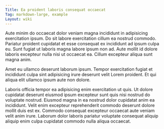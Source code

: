 ```yaml
---
Title: Ea proident laboris consequat occaecat
Tag: markdown-large, example
Layout: wiki
---
```

Aute minim do occaecat dolor veniam magna incididunt in adipisicing exercitation ipsum. Do sit labore exercitation cillum ea nostrud commodo. Pariatur proident cupidatat et esse consequat ex incididunt ad ipsum culpa eu. Sunt fugiat ut laboris magna labore ipsum non ad. Aute mollit id dolore laboris excepteur nulla nisi ut occaecat ea. Cillum excepteur aliqua sunt magna anim.

Amet eu ullamco deserunt laborum ipsum. Tempor exercitation fugiat et incididunt culpa sint adipisicing irure deserunt velit Lorem proident. Et qui aliqua elit ullamco ipsum aute non dolore.

Laboris officia tempor ea adipisicing enim exercitation ut quis. Ut dolore cupidatat deserunt eiusmod ipsum excepteur sunt quis nisi nostrud do voluptate nostrud. Eiusmod magna in ea nostrud dolor cupidatat anim ea incididunt. Velit enim excepteur reprehenderit commodo deserunt dolore mollit duis est ex. Commodo consequat excepteur occaecat aute veniam velit anim irure. Laborum dolor laboris pariatur voluptate consequat aliquip aliquip enim culpa cupidatat commodo nulla aliqua occaecat.